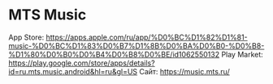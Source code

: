 # MTS Music

App Store: https://apps.apple.com/ru/app/%D0%BC%D1%82%D1%81-music-%D0%BC%D1%83%D0%B7%D1%8B%D0%BA%D0%B0-%D0%B8-%D1%80%D0%B0%D0%B4%D0%B8%D0%BE/id1062550132
Play Market: https://play.google.com/store/apps/details?id=ru.mts.music.android&hl=ru&gl=US
Сайт: https://music.mts.ru/